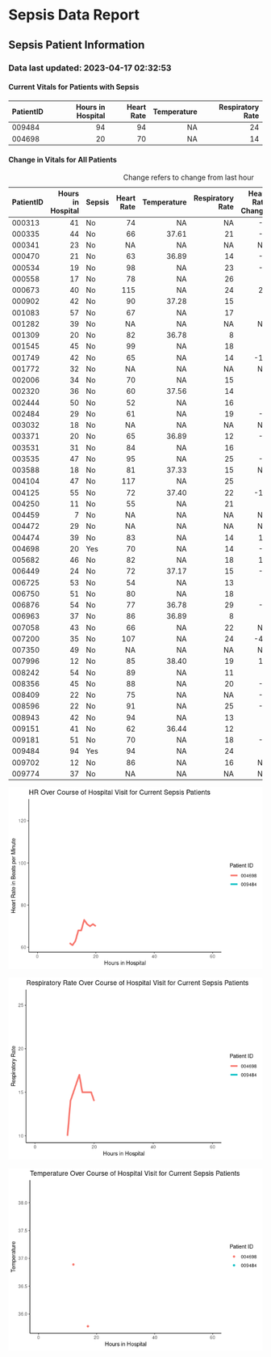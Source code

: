 Sepsis Data Report
================

## Sepsis Patient Information

### Data last updated: 2023-04-17 02:32:53

#### Current Vitals for Patients with Sepsis

<table>
 <thead>
  <tr>
   <th style="text-align:left;"> PatientID </th>
   <th style="text-align:right;"> Hours in Hospital </th>
   <th style="text-align:right;"> Heart Rate </th>
   <th style="text-align:right;"> Temperature </th>
   <th style="text-align:right;"> Respiratory Rate </th>
  </tr>
 </thead>
<tbody>
  <tr>
   <td style="text-align:left;"> 009484 </td>
   <td style="text-align:right;"> 94 </td>
   <td style="text-align:right;"> 94 </td>
   <td style="text-align:right;"> NA </td>
   <td style="text-align:right;"> 24 </td>
  </tr>
  <tr>
   <td style="text-align:left;"> 004698 </td>
   <td style="text-align:right;"> 20 </td>
   <td style="text-align:right;"> 70 </td>
   <td style="text-align:right;"> NA </td>
   <td style="text-align:right;"> 14 </td>
  </tr>
</tbody>
</table>

#### Change in Vitals for All Patients

<table>
<caption>Change refers to change from last hour</caption>
 <thead>
  <tr>
   <th style="text-align:left;"> PatientID </th>
   <th style="text-align:right;"> Hours in Hospital </th>
   <th style="text-align:left;"> Sepsis </th>
   <th style="text-align:right;"> Heart Rate </th>
   <th style="text-align:right;"> Temperature </th>
   <th style="text-align:right;"> Respiratory Rate </th>
   <th style="text-align:right;"> Heart Rate Change </th>
   <th style="text-align:right;"> Temperature Change </th>
   <th style="text-align:right;"> Respiration Rate Change </th>
  </tr>
 </thead>
<tbody>
  <tr>
   <td style="text-align:left;"> 000313 </td>
   <td style="text-align:right;"> 41 </td>
   <td style="text-align:left;"> No </td>
   <td style="text-align:right;"> 74 </td>
   <td style="text-align:right;"> NA </td>
   <td style="text-align:right;"> NA </td>
   <td style="text-align:right;"> -5 </td>
   <td style="text-align:right;"> NA </td>
   <td style="text-align:right;"> NA </td>
  </tr>
  <tr>
   <td style="text-align:left;"> 000335 </td>
   <td style="text-align:right;"> 44 </td>
   <td style="text-align:left;"> No </td>
   <td style="text-align:right;"> 66 </td>
   <td style="text-align:right;"> 37.61 </td>
   <td style="text-align:right;"> 21 </td>
   <td style="text-align:right;"> -8 </td>
   <td style="text-align:right;"> NA </td>
   <td style="text-align:right;"> 6 </td>
  </tr>
  <tr>
   <td style="text-align:left;"> 000341 </td>
   <td style="text-align:right;"> 23 </td>
   <td style="text-align:left;"> No </td>
   <td style="text-align:right;"> NA </td>
   <td style="text-align:right;"> NA </td>
   <td style="text-align:right;"> NA </td>
   <td style="text-align:right;"> NA </td>
   <td style="text-align:right;"> NA </td>
   <td style="text-align:right;"> NA </td>
  </tr>
  <tr>
   <td style="text-align:left;"> 000470 </td>
   <td style="text-align:right;"> 21 </td>
   <td style="text-align:left;"> No </td>
   <td style="text-align:right;"> 63 </td>
   <td style="text-align:right;"> 36.89 </td>
   <td style="text-align:right;"> 14 </td>
   <td style="text-align:right;"> -4 </td>
   <td style="text-align:right;"> NA </td>
   <td style="text-align:right;"> 4 </td>
  </tr>
  <tr>
   <td style="text-align:left;"> 000534 </td>
   <td style="text-align:right;"> 19 </td>
   <td style="text-align:left;"> No </td>
   <td style="text-align:right;"> 98 </td>
   <td style="text-align:right;"> NA </td>
   <td style="text-align:right;"> 23 </td>
   <td style="text-align:right;"> -5 </td>
   <td style="text-align:right;"> NA </td>
   <td style="text-align:right;"> 8 </td>
  </tr>
  <tr>
   <td style="text-align:left;"> 000558 </td>
   <td style="text-align:right;"> 17 </td>
   <td style="text-align:left;"> No </td>
   <td style="text-align:right;"> 78 </td>
   <td style="text-align:right;"> NA </td>
   <td style="text-align:right;"> 26 </td>
   <td style="text-align:right;"> 3 </td>
   <td style="text-align:right;"> NA </td>
   <td style="text-align:right;"> 9 </td>
  </tr>
  <tr>
   <td style="text-align:left;"> 000673 </td>
   <td style="text-align:right;"> 40 </td>
   <td style="text-align:left;"> No </td>
   <td style="text-align:right;"> 115 </td>
   <td style="text-align:right;"> NA </td>
   <td style="text-align:right;"> 24 </td>
   <td style="text-align:right;"> 24 </td>
   <td style="text-align:right;"> NA </td>
   <td style="text-align:right;"> 12 </td>
  </tr>
  <tr>
   <td style="text-align:left;"> 000902 </td>
   <td style="text-align:right;"> 42 </td>
   <td style="text-align:left;"> No </td>
   <td style="text-align:right;"> 90 </td>
   <td style="text-align:right;"> 37.28 </td>
   <td style="text-align:right;"> 15 </td>
   <td style="text-align:right;"> 7 </td>
   <td style="text-align:right;"> NA </td>
   <td style="text-align:right;"> -3 </td>
  </tr>
  <tr>
   <td style="text-align:left;"> 001083 </td>
   <td style="text-align:right;"> 57 </td>
   <td style="text-align:left;"> No </td>
   <td style="text-align:right;"> 67 </td>
   <td style="text-align:right;"> NA </td>
   <td style="text-align:right;"> 17 </td>
   <td style="text-align:right;"> 0 </td>
   <td style="text-align:right;"> NA </td>
   <td style="text-align:right;"> -1 </td>
  </tr>
  <tr>
   <td style="text-align:left;"> 001282 </td>
   <td style="text-align:right;"> 39 </td>
   <td style="text-align:left;"> No </td>
   <td style="text-align:right;"> NA </td>
   <td style="text-align:right;"> NA </td>
   <td style="text-align:right;"> NA </td>
   <td style="text-align:right;"> NA </td>
   <td style="text-align:right;"> NA </td>
   <td style="text-align:right;"> NA </td>
  </tr>
  <tr>
   <td style="text-align:left;"> 001309 </td>
   <td style="text-align:right;"> 20 </td>
   <td style="text-align:left;"> No </td>
   <td style="text-align:right;"> 82 </td>
   <td style="text-align:right;"> 36.78 </td>
   <td style="text-align:right;"> 8 </td>
   <td style="text-align:right;"> 1 </td>
   <td style="text-align:right;"> NA </td>
   <td style="text-align:right;"> 1 </td>
  </tr>
  <tr>
   <td style="text-align:left;"> 001545 </td>
   <td style="text-align:right;"> 45 </td>
   <td style="text-align:left;"> No </td>
   <td style="text-align:right;"> 99 </td>
   <td style="text-align:right;"> NA </td>
   <td style="text-align:right;"> 18 </td>
   <td style="text-align:right;"> 5 </td>
   <td style="text-align:right;"> NA </td>
   <td style="text-align:right;"> -5 </td>
  </tr>
  <tr>
   <td style="text-align:left;"> 001749 </td>
   <td style="text-align:right;"> 42 </td>
   <td style="text-align:left;"> No </td>
   <td style="text-align:right;"> 65 </td>
   <td style="text-align:right;"> NA </td>
   <td style="text-align:right;"> 14 </td>
   <td style="text-align:right;"> -11 </td>
   <td style="text-align:right;"> NA </td>
   <td style="text-align:right;"> -4 </td>
  </tr>
  <tr>
   <td style="text-align:left;"> 001772 </td>
   <td style="text-align:right;"> 32 </td>
   <td style="text-align:left;"> No </td>
   <td style="text-align:right;"> NA </td>
   <td style="text-align:right;"> NA </td>
   <td style="text-align:right;"> NA </td>
   <td style="text-align:right;"> NA </td>
   <td style="text-align:right;"> NA </td>
   <td style="text-align:right;"> NA </td>
  </tr>
  <tr>
   <td style="text-align:left;"> 002006 </td>
   <td style="text-align:right;"> 34 </td>
   <td style="text-align:left;"> No </td>
   <td style="text-align:right;"> 70 </td>
   <td style="text-align:right;"> NA </td>
   <td style="text-align:right;"> 15 </td>
   <td style="text-align:right;"> 0 </td>
   <td style="text-align:right;"> NA </td>
   <td style="text-align:right;"> 0 </td>
  </tr>
  <tr>
   <td style="text-align:left;"> 002320 </td>
   <td style="text-align:right;"> 36 </td>
   <td style="text-align:left;"> No </td>
   <td style="text-align:right;"> 60 </td>
   <td style="text-align:right;"> 37.56 </td>
   <td style="text-align:right;"> 14 </td>
   <td style="text-align:right;"> 0 </td>
   <td style="text-align:right;"> NA </td>
   <td style="text-align:right;"> 0 </td>
  </tr>
  <tr>
   <td style="text-align:left;"> 002444 </td>
   <td style="text-align:right;"> 50 </td>
   <td style="text-align:left;"> No </td>
   <td style="text-align:right;"> 52 </td>
   <td style="text-align:right;"> NA </td>
   <td style="text-align:right;"> 16 </td>
   <td style="text-align:right;"> 0 </td>
   <td style="text-align:right;"> NA </td>
   <td style="text-align:right;"> 3 </td>
  </tr>
  <tr>
   <td style="text-align:left;"> 002484 </td>
   <td style="text-align:right;"> 29 </td>
   <td style="text-align:left;"> No </td>
   <td style="text-align:right;"> 61 </td>
   <td style="text-align:right;"> NA </td>
   <td style="text-align:right;"> 19 </td>
   <td style="text-align:right;"> -2 </td>
   <td style="text-align:right;"> NA </td>
   <td style="text-align:right;"> 1 </td>
  </tr>
  <tr>
   <td style="text-align:left;"> 003032 </td>
   <td style="text-align:right;"> 18 </td>
   <td style="text-align:left;"> No </td>
   <td style="text-align:right;"> NA </td>
   <td style="text-align:right;"> NA </td>
   <td style="text-align:right;"> NA </td>
   <td style="text-align:right;"> NA </td>
   <td style="text-align:right;"> NA </td>
   <td style="text-align:right;"> NA </td>
  </tr>
  <tr>
   <td style="text-align:left;"> 003371 </td>
   <td style="text-align:right;"> 20 </td>
   <td style="text-align:left;"> No </td>
   <td style="text-align:right;"> 65 </td>
   <td style="text-align:right;"> 36.89 </td>
   <td style="text-align:right;"> 12 </td>
   <td style="text-align:right;"> -4 </td>
   <td style="text-align:right;"> NA </td>
   <td style="text-align:right;"> -2 </td>
  </tr>
  <tr>
   <td style="text-align:left;"> 003531 </td>
   <td style="text-align:right;"> 31 </td>
   <td style="text-align:left;"> No </td>
   <td style="text-align:right;"> 84 </td>
   <td style="text-align:right;"> NA </td>
   <td style="text-align:right;"> 16 </td>
   <td style="text-align:right;"> 0 </td>
   <td style="text-align:right;"> NA </td>
   <td style="text-align:right;"> -3 </td>
  </tr>
  <tr>
   <td style="text-align:left;"> 003535 </td>
   <td style="text-align:right;"> 47 </td>
   <td style="text-align:left;"> No </td>
   <td style="text-align:right;"> 95 </td>
   <td style="text-align:right;"> NA </td>
   <td style="text-align:right;"> 25 </td>
   <td style="text-align:right;"> -5 </td>
   <td style="text-align:right;"> NA </td>
   <td style="text-align:right;"> NA </td>
  </tr>
  <tr>
   <td style="text-align:left;"> 003588 </td>
   <td style="text-align:right;"> 18 </td>
   <td style="text-align:left;"> No </td>
   <td style="text-align:right;"> 81 </td>
   <td style="text-align:right;"> 37.33 </td>
   <td style="text-align:right;"> 15 </td>
   <td style="text-align:right;"> NA </td>
   <td style="text-align:right;"> NA </td>
   <td style="text-align:right;"> NA </td>
  </tr>
  <tr>
   <td style="text-align:left;"> 004104 </td>
   <td style="text-align:right;"> 47 </td>
   <td style="text-align:left;"> No </td>
   <td style="text-align:right;"> 117 </td>
   <td style="text-align:right;"> NA </td>
   <td style="text-align:right;"> 25 </td>
   <td style="text-align:right;"> 2 </td>
   <td style="text-align:right;"> NA </td>
   <td style="text-align:right;"> 1 </td>
  </tr>
  <tr>
   <td style="text-align:left;"> 004125 </td>
   <td style="text-align:right;"> 55 </td>
   <td style="text-align:left;"> No </td>
   <td style="text-align:right;"> 72 </td>
   <td style="text-align:right;"> 37.40 </td>
   <td style="text-align:right;"> 22 </td>
   <td style="text-align:right;"> -10 </td>
   <td style="text-align:right;"> 0.1 </td>
   <td style="text-align:right;"> 2 </td>
  </tr>
  <tr>
   <td style="text-align:left;"> 004250 </td>
   <td style="text-align:right;"> 11 </td>
   <td style="text-align:left;"> No </td>
   <td style="text-align:right;"> 55 </td>
   <td style="text-align:right;"> NA </td>
   <td style="text-align:right;"> 21 </td>
   <td style="text-align:right;"> 3 </td>
   <td style="text-align:right;"> NA </td>
   <td style="text-align:right;"> 8 </td>
  </tr>
  <tr>
   <td style="text-align:left;"> 004459 </td>
   <td style="text-align:right;"> 7 </td>
   <td style="text-align:left;"> No </td>
   <td style="text-align:right;"> NA </td>
   <td style="text-align:right;"> NA </td>
   <td style="text-align:right;"> NA </td>
   <td style="text-align:right;"> NA </td>
   <td style="text-align:right;"> NA </td>
   <td style="text-align:right;"> NA </td>
  </tr>
  <tr>
   <td style="text-align:left;"> 004472 </td>
   <td style="text-align:right;"> 29 </td>
   <td style="text-align:left;"> No </td>
   <td style="text-align:right;"> NA </td>
   <td style="text-align:right;"> NA </td>
   <td style="text-align:right;"> NA </td>
   <td style="text-align:right;"> NA </td>
   <td style="text-align:right;"> NA </td>
   <td style="text-align:right;"> NA </td>
  </tr>
  <tr>
   <td style="text-align:left;"> 004474 </td>
   <td style="text-align:right;"> 39 </td>
   <td style="text-align:left;"> No </td>
   <td style="text-align:right;"> 83 </td>
   <td style="text-align:right;"> NA </td>
   <td style="text-align:right;"> 14 </td>
   <td style="text-align:right;"> 11 </td>
   <td style="text-align:right;"> NA </td>
   <td style="text-align:right;"> 0 </td>
  </tr>
  <tr>
   <td style="text-align:left;"> 004698 </td>
   <td style="text-align:right;"> 20 </td>
   <td style="text-align:left;"> Yes </td>
   <td style="text-align:right;"> 70 </td>
   <td style="text-align:right;"> NA </td>
   <td style="text-align:right;"> 14 </td>
   <td style="text-align:right;"> -1 </td>
   <td style="text-align:right;"> NA </td>
   <td style="text-align:right;"> -1 </td>
  </tr>
  <tr>
   <td style="text-align:left;"> 005682 </td>
   <td style="text-align:right;"> 46 </td>
   <td style="text-align:left;"> No </td>
   <td style="text-align:right;"> 82 </td>
   <td style="text-align:right;"> NA </td>
   <td style="text-align:right;"> 18 </td>
   <td style="text-align:right;"> 10 </td>
   <td style="text-align:right;"> NA </td>
   <td style="text-align:right;"> 3 </td>
  </tr>
  <tr>
   <td style="text-align:left;"> 006449 </td>
   <td style="text-align:right;"> 24 </td>
   <td style="text-align:left;"> No </td>
   <td style="text-align:right;"> 72 </td>
   <td style="text-align:right;"> 37.17 </td>
   <td style="text-align:right;"> 15 </td>
   <td style="text-align:right;"> -1 </td>
   <td style="text-align:right;"> NA </td>
   <td style="text-align:right;"> -2 </td>
  </tr>
  <tr>
   <td style="text-align:left;"> 006725 </td>
   <td style="text-align:right;"> 53 </td>
   <td style="text-align:left;"> No </td>
   <td style="text-align:right;"> 54 </td>
   <td style="text-align:right;"> NA </td>
   <td style="text-align:right;"> 13 </td>
   <td style="text-align:right;"> 1 </td>
   <td style="text-align:right;"> NA </td>
   <td style="text-align:right;"> 0 </td>
  </tr>
  <tr>
   <td style="text-align:left;"> 006750 </td>
   <td style="text-align:right;"> 51 </td>
   <td style="text-align:left;"> No </td>
   <td style="text-align:right;"> 80 </td>
   <td style="text-align:right;"> NA </td>
   <td style="text-align:right;"> 18 </td>
   <td style="text-align:right;"> 1 </td>
   <td style="text-align:right;"> NA </td>
   <td style="text-align:right;"> 1 </td>
  </tr>
  <tr>
   <td style="text-align:left;"> 006876 </td>
   <td style="text-align:right;"> 54 </td>
   <td style="text-align:left;"> No </td>
   <td style="text-align:right;"> 77 </td>
   <td style="text-align:right;"> 36.78 </td>
   <td style="text-align:right;"> 29 </td>
   <td style="text-align:right;"> -2 </td>
   <td style="text-align:right;"> NA </td>
   <td style="text-align:right;"> 1 </td>
  </tr>
  <tr>
   <td style="text-align:left;"> 006963 </td>
   <td style="text-align:right;"> 37 </td>
   <td style="text-align:left;"> No </td>
   <td style="text-align:right;"> 86 </td>
   <td style="text-align:right;"> 36.89 </td>
   <td style="text-align:right;"> 8 </td>
   <td style="text-align:right;"> 3 </td>
   <td style="text-align:right;"> NA </td>
   <td style="text-align:right;"> -4 </td>
  </tr>
  <tr>
   <td style="text-align:left;"> 007058 </td>
   <td style="text-align:right;"> 43 </td>
   <td style="text-align:left;"> No </td>
   <td style="text-align:right;"> 66 </td>
   <td style="text-align:right;"> NA </td>
   <td style="text-align:right;"> 22 </td>
   <td style="text-align:right;"> NA </td>
   <td style="text-align:right;"> NA </td>
   <td style="text-align:right;"> NA </td>
  </tr>
  <tr>
   <td style="text-align:left;"> 007200 </td>
   <td style="text-align:right;"> 35 </td>
   <td style="text-align:left;"> No </td>
   <td style="text-align:right;"> 107 </td>
   <td style="text-align:right;"> NA </td>
   <td style="text-align:right;"> 24 </td>
   <td style="text-align:right;"> -41 </td>
   <td style="text-align:right;"> NA </td>
   <td style="text-align:right;"> -2 </td>
  </tr>
  <tr>
   <td style="text-align:left;"> 007350 </td>
   <td style="text-align:right;"> 49 </td>
   <td style="text-align:left;"> No </td>
   <td style="text-align:right;"> NA </td>
   <td style="text-align:right;"> NA </td>
   <td style="text-align:right;"> NA </td>
   <td style="text-align:right;"> NA </td>
   <td style="text-align:right;"> NA </td>
   <td style="text-align:right;"> NA </td>
  </tr>
  <tr>
   <td style="text-align:left;"> 007996 </td>
   <td style="text-align:right;"> 12 </td>
   <td style="text-align:left;"> No </td>
   <td style="text-align:right;"> 85 </td>
   <td style="text-align:right;"> 38.40 </td>
   <td style="text-align:right;"> 19 </td>
   <td style="text-align:right;"> 10 </td>
   <td style="text-align:right;"> 0.0 </td>
   <td style="text-align:right;"> -2 </td>
  </tr>
  <tr>
   <td style="text-align:left;"> 008242 </td>
   <td style="text-align:right;"> 54 </td>
   <td style="text-align:left;"> No </td>
   <td style="text-align:right;"> 89 </td>
   <td style="text-align:right;"> NA </td>
   <td style="text-align:right;"> 11 </td>
   <td style="text-align:right;"> 6 </td>
   <td style="text-align:right;"> NA </td>
   <td style="text-align:right;"> -1 </td>
  </tr>
  <tr>
   <td style="text-align:left;"> 008356 </td>
   <td style="text-align:right;"> 45 </td>
   <td style="text-align:left;"> No </td>
   <td style="text-align:right;"> 88 </td>
   <td style="text-align:right;"> NA </td>
   <td style="text-align:right;"> 20 </td>
   <td style="text-align:right;"> -2 </td>
   <td style="text-align:right;"> NA </td>
   <td style="text-align:right;"> 1 </td>
  </tr>
  <tr>
   <td style="text-align:left;"> 008409 </td>
   <td style="text-align:right;"> 22 </td>
   <td style="text-align:left;"> No </td>
   <td style="text-align:right;"> 75 </td>
   <td style="text-align:right;"> NA </td>
   <td style="text-align:right;"> NA </td>
   <td style="text-align:right;"> -6 </td>
   <td style="text-align:right;"> NA </td>
   <td style="text-align:right;"> NA </td>
  </tr>
  <tr>
   <td style="text-align:left;"> 008596 </td>
   <td style="text-align:right;"> 22 </td>
   <td style="text-align:left;"> No </td>
   <td style="text-align:right;"> 91 </td>
   <td style="text-align:right;"> NA </td>
   <td style="text-align:right;"> 25 </td>
   <td style="text-align:right;"> -2 </td>
   <td style="text-align:right;"> NA </td>
   <td style="text-align:right;"> 1 </td>
  </tr>
  <tr>
   <td style="text-align:left;"> 008943 </td>
   <td style="text-align:right;"> 42 </td>
   <td style="text-align:left;"> No </td>
   <td style="text-align:right;"> 94 </td>
   <td style="text-align:right;"> NA </td>
   <td style="text-align:right;"> 13 </td>
   <td style="text-align:right;"> 2 </td>
   <td style="text-align:right;"> NA </td>
   <td style="text-align:right;"> -15 </td>
  </tr>
  <tr>
   <td style="text-align:left;"> 009151 </td>
   <td style="text-align:right;"> 41 </td>
   <td style="text-align:left;"> No </td>
   <td style="text-align:right;"> 62 </td>
   <td style="text-align:right;"> 36.44 </td>
   <td style="text-align:right;"> 12 </td>
   <td style="text-align:right;"> 0 </td>
   <td style="text-align:right;"> NA </td>
   <td style="text-align:right;"> -5 </td>
  </tr>
  <tr>
   <td style="text-align:left;"> 009181 </td>
   <td style="text-align:right;"> 51 </td>
   <td style="text-align:left;"> No </td>
   <td style="text-align:right;"> 70 </td>
   <td style="text-align:right;"> NA </td>
   <td style="text-align:right;"> 18 </td>
   <td style="text-align:right;"> -1 </td>
   <td style="text-align:right;"> NA </td>
   <td style="text-align:right;"> -8 </td>
  </tr>
  <tr>
   <td style="text-align:left;"> 009484 </td>
   <td style="text-align:right;"> 94 </td>
   <td style="text-align:left;"> Yes </td>
   <td style="text-align:right;"> 94 </td>
   <td style="text-align:right;"> NA </td>
   <td style="text-align:right;"> 24 </td>
   <td style="text-align:right;"> 6 </td>
   <td style="text-align:right;"> NA </td>
   <td style="text-align:right;"> 1 </td>
  </tr>
  <tr>
   <td style="text-align:left;"> 009702 </td>
   <td style="text-align:right;"> 12 </td>
   <td style="text-align:left;"> No </td>
   <td style="text-align:right;"> 86 </td>
   <td style="text-align:right;"> NA </td>
   <td style="text-align:right;"> 16 </td>
   <td style="text-align:right;"> NA </td>
   <td style="text-align:right;"> NA </td>
   <td style="text-align:right;"> NA </td>
  </tr>
  <tr>
   <td style="text-align:left;"> 009774 </td>
   <td style="text-align:right;"> 37 </td>
   <td style="text-align:left;"> No </td>
   <td style="text-align:right;"> NA </td>
   <td style="text-align:right;"> NA </td>
   <td style="text-align:right;"> NA </td>
   <td style="text-align:right;"> NA </td>
   <td style="text-align:right;"> NA </td>
   <td style="text-align:right;"> NA </td>
  </tr>
</tbody>
</table>

![](README_files/figure-commonmark/unnamed-chunk-4-1.png)

![](README_files/figure-commonmark/unnamed-chunk-4-2.png)

![](README_files/figure-commonmark/unnamed-chunk-4-3.png)
